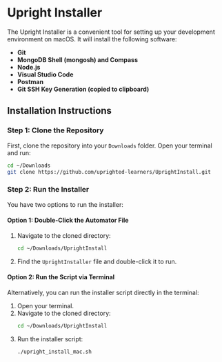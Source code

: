 # Upright Installer

The Upright Installer is a convenient tool for setting up your development environment on macOS. It will install the following software:

- **Git**
- **MongoDB Shell (mongosh) and Compass**
- **Node.js**
- **Visual Studio Code**
- **Postman**
- **Git SSH Key Generation (copied to clipboard)**

## Installation Instructions

### Step 1: Clone the Repository

First, clone the repository into your `Downloads` folder. Open your terminal and run:

```bash
cd ~/Downloads
git clone https://github.com/uprighted-learners/UprightInstall.git
```

### Step 2: Run the Installer

You have two options to run the installer:

#### Option 1: Double-Click the Automator File

1. Navigate to the cloned directory:
   ```bash
   cd ~/Downloads/UprightInstall
   ```
2. Find the `UprightInstaller` file and double-click it to run.

#### Option 2: Run the Script via Terminal

Alternatively, you can run the installer script directly in the terminal:

1. Open your terminal.
2. Navigate to the cloned directory:
   ```bash
   cd ~/Downloads/UprightInstall
   ```
3. Run the installer script:
   ```bash
   ./upright_install_mac.sh
   ```


